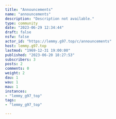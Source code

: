```yaml
---
title: "Announcements" 
name: "announcements"
description: "Description not available."
type: community
date: "2023-06-29 12:34:44"
draft: false
nsfw: false
actor_id: "https://lemmy.g97.top/c/announcements"
host: lemmy.g97.top
lastmod: "1969-12-31 19:00:00"
published: "2023-06-20 18:27:53"
subscribers: 3
posts: 2
comments: 0
weight: 2
dau: 1
wau: 1
mau: 1
instances:
- "lemmy_g97_top"
tags: 
- "lemmy_g97_top"

---
```


